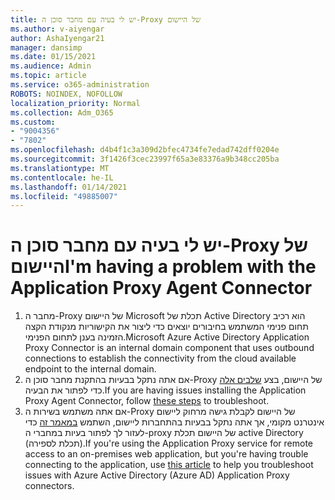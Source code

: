```yaml
---
title: יש לי בעיה עם מחבר סוכן ה-Proxy של היישום
ms.author: v-aiyengar
author: AshaIyengar21
manager: dansimp
ms.date: 01/15/2021
ms.audience: Admin
ms.topic: article
ms.service: o365-administration
ROBOTS: NOINDEX, NOFOLLOW
localization_priority: Normal
ms.collection: Adm_O365
ms.custom:
- "9004356"
- "7802"
ms.openlocfilehash: d4b4f1c3a309d2bfec4734fe7edad742dff0204e
ms.sourcegitcommit: 3f1426f3cec23997f65a3e83376a9b348cc205ba
ms.translationtype: MT
ms.contentlocale: he-IL
ms.lasthandoff: 01/14/2021
ms.locfileid: "49885007"
---
```

# <a name="im-having-a-problem-with-the-application-proxy-agent-connector"></a><span data-ttu-id="787af-102">יש לי בעיה עם מחבר סוכן ה-Proxy של היישום</span><span class="sxs-lookup"><span data-stu-id="787af-102">I'm having a problem with the Application Proxy Agent Connector</span></span>

1. <span data-ttu-id="787af-103">מחבר ה-Proxy של היישום Microsoft תכלת של Active Directory הוא רכיב תחום פנימי המשתמש בחיבורים יוצאים כדי ליצור את הקישוריות מנקודת הקצה הזמינה בענן לתחום הפנימי.</span><span class="sxs-lookup"><span data-stu-id="787af-103">Microsoft Azure Active Directory Application Proxy Connector is an internal domain component that uses outbound connections to establish the connectivity from the cloud available endpoint to the internal domain.</span></span>
1. <span data-ttu-id="787af-104">אם אתה נתקל בבעיות בהתקנת מחבר סוכן ה-Proxy של היישום, בצע [שלבים אלה](https://docs.microsoft.com/azure/active-directory/application-proxy-connector-installation-problem/?WT.mc_id=UI_AAD_Enterprise_Apps_Support_L2_Overview) כדי לפתור את הבעיה.</span><span class="sxs-lookup"><span data-stu-id="787af-104">If you are having issues installing the Application Proxy Agent Connector, follow [these steps](https://docs.microsoft.com/azure/active-directory/application-proxy-connector-installation-problem/?WT.mc_id=UI_AAD_Enterprise_Apps_Support_L2_Overview) to troubleshoot.</span></span>
1. <span data-ttu-id="787af-105">אם אתה משתמש בשירות ה-Proxy של היישום לקבלת גישה מרחוק ליישום אינטרנט מקומי, אך אתה נתקל בבעיות בהתחברות ליישום, השתמש [במאמר זה](https://docs.microsoft.com/azure/active-directory/manage-apps/application-proxy-debug-connectors) כדי לעזור לך לפתור בעיות במחברי ה-proxy של היישום תכלת active Directory (תכלת לספירה).</span><span class="sxs-lookup"><span data-stu-id="787af-105">If you're using the Application Proxy service for remote access to an on-premises web application, but you're having trouble connecting to the application, use [this article](https://docs.microsoft.com/azure/active-directory/manage-apps/application-proxy-debug-connectors) to help you troubleshoot issues with Azure Active Directory (Azure AD) Application Proxy connectors.</span></span>